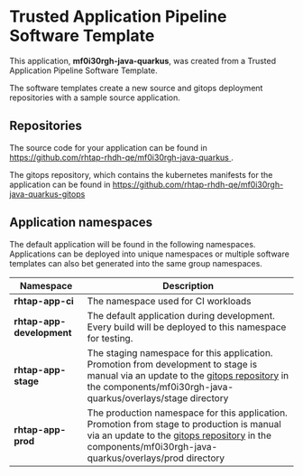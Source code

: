 # Trusted Application Pipeline Software Template

This application, **mf0i30rgh-java-quarkus**, was created from a Trusted Application Pipeline Software Template.

The software templates create a new source and gitops deployment repositories with a sample source application. 

## Repositories

The source code for your application can be found in [https://github.com/rhtap-rhdh-qe/mf0i30rgh-java-quarkus ](https://github.com/rhtap-rhdh-qe/mf0i30rgh-java-quarkus ).
 
The gitops repository, which contains the kubernetes manifests for the application can be found in 
[https://github.com/rhtap-rhdh-qe/mf0i30rgh-java-quarkus-gitops ](https://github.com/rhtap-rhdh-qe/mf0i30rgh-java-quarkus-gitops ) 

## Application namespaces 

The default application will be found in the following namespaces. Applications can be deployed into unique namespaces or multiple software templates can also bet generated into the same group namespaces.  

|  Namespace   |  Description   |  
| -------- | -------- |
| **rhtap-app-ci** | The namespace used for CI workloads |
| **rhtap-app-development** | The default application during development. Every build will be deployed to this namespace for testing. |
| **rhtap-app-stage** | The staging namespace for this application. Promotion from development to stage is manual via an update to the [gitops repository](https://github.com/rhtap-rhdh-qe/mf0i30rgh-java-quarkus-gitops ) in the components/mf0i30rgh-java-quarkus/overlays/stage directory |
| **rhtap-app-prod** | The production namespace for this application. Promotion from stage to production is manual via an update to the [gitops repository](https://github.com/rhtap-rhdh-qe/mf0i30rgh-java-quarkus-gitops ) in the components/mf0i30rgh-java-quarkus/overlays/prod directory |